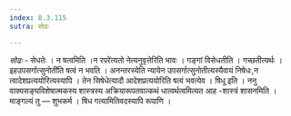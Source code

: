 ```yaml
---
index: 8.3.115
sutra: सोढः

---
```

_सोढः_ - सेधतेः । न षत्वमिति ।न रपरे॑त्यतो नेत्यनुवृत्तेरिति भावः । गङ्गां विसेधतीति । गच्छतीत्यर्थः । इहउपसर्गात्सुनोती॑ति षत्वं न भवति । अनन्तरस्येति न्यायेन उपसर्गात्सुनोतीत्यस्यैवायं निषेधः,न त्वादेशप्रत्ययोरित्यस्यापि । तेन सिषेधेत्यादौ आदेशप्रत्ययोरिति षत्वं भवत्येव । षिधू इति । ननु वाक्यसङ्घविशेषात्मकस्य शास्त्रस्य अक्रियारूपतवात्कथं धात्वर्थत्वमित्यत आह -शास्त्रं शासनमिति । माङ्गल्यं तु —  शुभकर्म । षिध गत्यामितिवदस्यापि रूपाणि ।